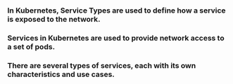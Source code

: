 ### In Kubernetes, Service Types are used to define how a service is exposed to the network.
### Services in Kubernetes are used to provide network access to a set of pods.
### There are several types of services, each with its own characteristics and use cases.
